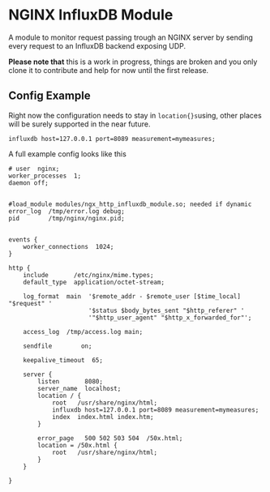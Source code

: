 # NGINX InfluxDB Module

A module to monitor request passing trough an NGINX server by sending
every request to an InfluxDB backend exposing UDP.

**Please note that** this is a work in progress, things are broken and you
only clone it to contribute and help for now until the first release.

## Config Example

Right now the configuration needs to stay in `location{}s`using, other places
will be surely supported in the near future.

```
influxdb host=127.0.0.1 port=8089 measurement=mymeasures;
```

A full example config looks like this

```
# user  nginx;
worker_processes  1;
daemon off;


#load_module modules/ngx_http_influxdb_module.so; needed if dynamic
error_log  /tmp/error.log debug;
pid        /tmp/nginx/nginx.pid;


events {
    worker_connections  1024;
}

http {
    include       /etc/nginx/mime.types;
    default_type  application/octet-stream;

    log_format  main  '$remote_addr - $remote_user [$time_local] "$request" '
                      '$status $body_bytes_sent "$http_referer" '
                      '"$http_user_agent" "$http_x_forwarded_for"';

    access_log  /tmp/access.log main;

    sendfile        on;

    keepalive_timeout  65;

    server {
        listen       8080;
        server_name  localhost;
        location / {
            root   /usr/share/nginx/html;
            influxdb host=127.0.0.1 port=8089 measurement=mymeasures;
            index  index.html index.htm;
        }

        error_page   500 502 503 504  /50x.html;
        location = /50x.html {
            root   /usr/share/nginx/html;
        }
    }

}

```
